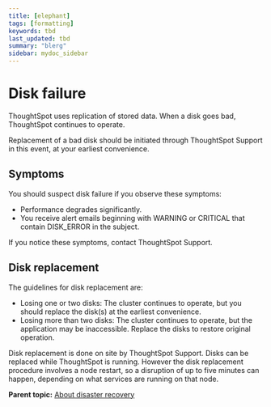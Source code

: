 ```yaml
---
title: [elephant]
tags: [formatting]
keywords: tbd
last_updated: tbd
summary: "blerg"
sidebar: mydoc_sidebar
---
```

# Disk failure

ThoughtSpot uses replication of stored data. When a disk goes bad, ThoughtSpot continues to operate.

Replacement of a bad disk should be initiated through ThoughtSpot Support in this event, at your earliest convenience.

## Symptoms

You should suspect disk failure if you observe these symptoms:

-   Performance degrades significantly.
-   You receive alert emails beginning with WARNING or CRITICAL that contain DISK\_ERROR in the subject.

If you notice these symptoms, contact ThoughtSpot Support.

## Disk replacement

The guidelines for disk replacement are:

-   Losing one or two disks: The cluster continues to operate, but you should replace the disk\(s\) at the earliest convenience.
-   Losing more than two disks: The cluster continues to operate, but the application may be inaccessible. Replace the disks to restore original operation.

Disk replacement is done on site by ThoughtSpot Support. Disks can be replaced while ThoughtSpot is running. However the disk replacement procedure involves a node restart, so a disruption of up to five minutes can happen, depending on what services are running on that node.

**Parent topic:** [About disaster recovery](../../disaster_recovery/disaster_recovery/about_disaster_recovery.html)


